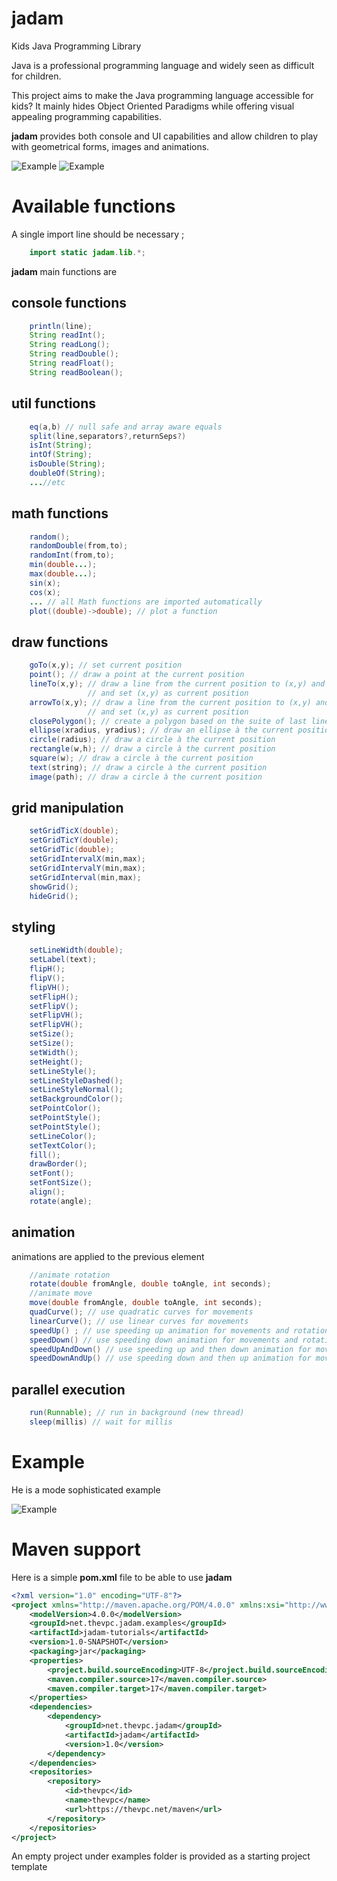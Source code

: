 # jadam
Kids Java Programming Library


Java is a professional programming language and widely seen as difficult for children.

This project aims to make the Java programming language accessible for kids? 
It mainly hides Object Oriented Paradigms while offering visual appealing programming capabilities.

**jadam** provides both console and UI capabilities and allow children to play with geometrical forms, images and animations.

![Example](documentation/demo/Demo-src.png?raw=true "Srouce Code")
![Example](documentation/demo/Demo.png?raw=true "Example")

# Available functions

A single import line should be necessary ;

```java
    import static jadam.lib.*;
```


**jadam** main functions are

## console functions
```java
    println(line);
    String readInt();
    String readLong();
    String readDouble();
    String readFloat();
    String readBoolean();
```

## util functions
```java
    eq(a,b) // null safe and array aware equals
    split(line,separators?,returnSeps?)
    isInt(String);
    intOf(String);
    isDouble(String);
    doubleOf(String);
    ...//etc
```

## math functions
```java
    random();
    randomDouble(from,to);
    randomInt(from,to);
    min(double...);
    max(double...);
    sin(x);
    cos(x);
    ... // all Math functions are imported automatically
    plot((double)->double); // plot a function
```

## draw functions
```java
    goTo(x,y); // set current position
    point(); // draw a point at the current position
    lineTo(x,y); // draw a line from the current position to (x,y) and 
                 // and set (x,y) as current position 
    arrowTo(x,y); // draw a line from the current position to (x,y) and 
                 // and set (x,y) as current position 
    closePolygon(); // create a polygon based on the suite of last lineTo calls
    ellipse(xradius, yradius); // draw an ellipse à the current position
    circle(radius); // draw a circle à the current position
    rectangle(w,h); // draw a circle à the current position
    square(w); // draw a circle à the current position
    text(string); // draw a circle à the current position
    image(path); // draw a circle à the current position

```

## grid manipulation
```java
    setGridTicX(double); 
    setGridTicY(double); 
    setGridTic(double); 
    setGridIntervalX(min,max); 
    setGridIntervalY(min,max); 
    setGridInterval(min,max); 
    showGrid(); 
    hideGrid(); 

```

## styling
```java
    setLineWidth(double); 
    setLabel(text); 
    flipH(); 
    flipV(); 
    flipVH(); 
    setFlipH(); 
    setFlipV(); 
    setFlipVH(); 
    setFlipVH(); 
    setSize(); 
    setSize(); 
    setWidth(); 
    setHeight(); 
    setLineStyle(); 
    setLineStyleDashed(); 
    setLineStyleNormal(); 
    setBackgroundColor(); 
    setPointColor(); 
    setPointStyle(); 
    setPointStyle(); 
    setLineColor(); 
    setTextColor(); 
    fill(); 
    drawBorder(); 
    setFont(); 
    setFontSize(); 
    align();
    rotate(angle);
```

## animation
animations are applied to the previous element
```java
    //animate rotation
    rotate(double fromAngle, double toAngle, int seconds);
    //animate move
    move(double fromAngle, double toAngle, int seconds);
    quadCurve(); // use quadratic curves for movements
    linearCurve(); // use linear curves for movements
    speedUp() ; // use speeding up animation for movements and rotations 
    speedDown() // use speeding down animation for movements and rotations
    speedUpAndDown() // use speeding up and then down animation for movements and rotations
    speedDownAndUp() // use speeding down and then up animation for movements and rotations
```

## parallel execution
```java
    run(Runnable); // run in background (new thread)
    sleep(millis) // wait for millis
```



# Example
He is a mode sophisticated example

![Example](documentation/demo/Example.png?raw=true "Example")


# Maven support
Here is a simple **pom.xml** file to be able to use **jadam**

```xml
<?xml version="1.0" encoding="UTF-8"?>
<project xmlns="http://maven.apache.org/POM/4.0.0" xmlns:xsi="http://www.w3.org/2001/XMLSchema-instance" xsi:schemaLocation="http://maven.apache.org/POM/4.0.0 http://maven.apache.org/xsd/maven-4.0.0.xsd">
    <modelVersion>4.0.0</modelVersion>
    <groupId>net.thevpc.jadam.examples</groupId>
    <artifactId>jadam-tutorials</artifactId>
    <version>1.0-SNAPSHOT</version>
    <packaging>jar</packaging>
    <properties>
        <project.build.sourceEncoding>UTF-8</project.build.sourceEncoding>
        <maven.compiler.source>17</maven.compiler.source>
        <maven.compiler.target>17</maven.compiler.target>
    </properties>
    <dependencies>
        <dependency>
            <groupId>net.thevpc.jadam</groupId>
            <artifactId>jadam</artifactId>
            <version>1.0</version>
        </dependency>
    </dependencies>
    <repositories>
        <repository>
            <id>thevpc</id>
            <name>thevpc</name>
            <url>https://thevpc.net/maven</url>
        </repository>
    </repositories>
</project>

```

An empty project under examples folder is provided as a starting project template
